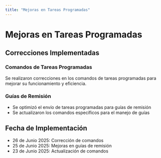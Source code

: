 ```yaml
---
title: "Mejoras en Tareas Programadas"
---
```


# Mejoras en Tareas Programadas

## Correcciones Implementadas

### Comandos de Tareas Programadas
Se realizaron correcciones en los comandos de tareas programadas para mejorar su funcionamiento y eficiencia.

### Guías de Remisión
- Se optimizó el envío de tareas programadas para guías de remisión
- Se actualizaron los comandos específicos para el manejo de guías

## Fecha de Implementación
- 26 de Junio 2025: Corrección de comandos
- 25 de Junio 2025: Mejoras en guías de remisión
- 23 de Junio 2025: Actualización de comandos
